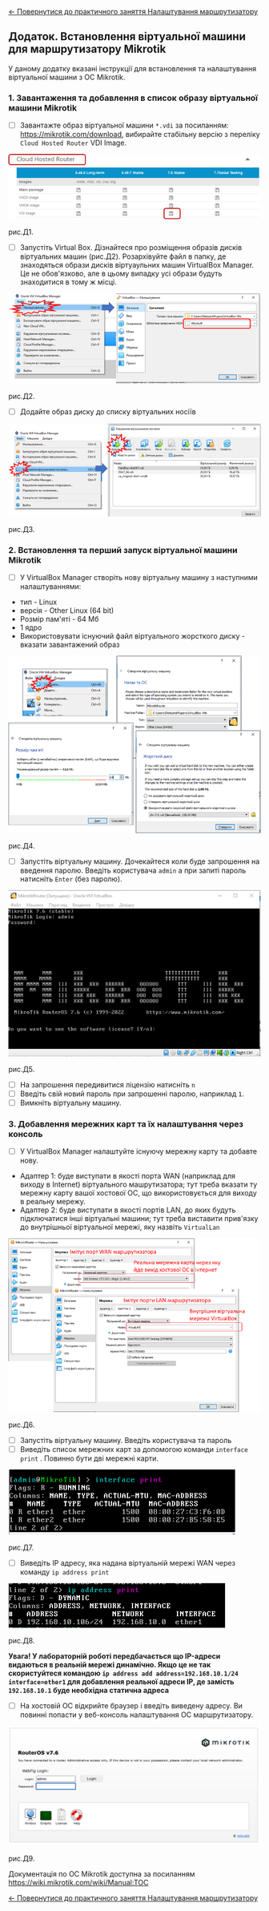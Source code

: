 [<- Повернутися до практичного заняття Налаштування маршрутизатору](lab.md)

## Додаток. Встановлення віртуальної машини для маршрутизатору Mikrotik

У даному додатку вказані інструкції для встановлення та налаштування віртуальної машини з ОС Mikrotik. 

### 1. Завантаження та добавлення в список образу віртуальної машини Mikrotik

- [ ] Завантажте образ віртуальної машини `*.vdi` за посиланням: <https://mikrotik.com/download>, вибирайте стабільну версію з переліку `Cloud Hosted Router` VDI Image. 

![image-20221030083213276](media/image-20221030083213276.png)

рис.Д1.

- [ ] Запустіть Virtual Box. Дізнайтеся про розміщення образів дисків віртуальних машин (рис.Д2). Розархівуйте файл в папку, де знаходяться образи дисків віртуаульних машин VirtualBox Manager. Це не обов'язково, але в цьому випадку усі образи будуть знаходитися в тому ж місці. 

![image-20221030084211868](media/image-20221030084211868.png)

рис.Д2.

- [ ] Додайте образ диску до списку віртуальних носіїв 

![image-20221030084644933](media/image-20221030084644933.png)

рис.Д3.

### 2. Встановлення та перший запуск віртуальної машини Mikrotik

- [ ] У VirtualBox Manager створіть нову віртуальну машину з наступними налаштуваннями:
- тип - Linux
- версія - Other Linux (64 bit)
- Розмір пам'яті - 64 Мб
- 1 ядро
- Використовувати існуючий файл віртуального жорсткого диску - вказати завантажений образ

![image-20221030085601498](media/image-20221030085601498.png)

рис.Д4.

- [ ] Запустіть віртуальну машину. Дочекайтеся коли буде запрошення на введення паролю. Введіть користувача `admin` а при запиті пароль натисніть `Enter` (без паролю).

![image-20221030091424425](media/image-20221030091424425.png)

рис.Д5.

- [ ] На запрошення передивитися ліцензію натисніть `n`
- [ ] Введіть свій новий пароль при запрошенні паролю, наприклад `1`.  
- [ ] Вимкніть віртуальну машину.

### 3. Добавлення мережних карт та їх налаштування через консоль

- [ ] У VirtualBox Manager налаштуйте існуючу мережну карту та добавте нову.
- Адаптер 1: буде виступати в якості порта WAN (наприклад для виходу в Internet) віртуального машрутизатора; тут треба вказати ту мережну карту вашої хостової ОС, що використовується для виходу в реальну мережу.   
- Адаптер 2: буде виступати в якості портів LAN, до яких будуть підключатися інші віртуальні машини; тут треба виставити прив'язку до внутрішньої віртуальної мережі, яку назвіть `VirtualLan`  

![image-20221030100230249](media/image-20221030100230249.png)

рис.Д6.

- [ ] Запустіть віртуальну машину. Введіть користувача та пароль
- [ ]  Виведіть список мережних карт за допомогою команди `interface print` . Повинно бути дві мережні карти.

![image-20221030100651155](media/image-20221030100651155.png)

рис.Д7.

- [ ] Виведіть IP адресу, яка надана віртуальній мережі WAN через команду `ip address print`

![image-20221030101056340](media/image-20221030101056340.png)

рис.Д8.

**Увага! У лабораторній роботі передбачається що IP-адреси видаються в реальній мережі динамічно. Якщо це не так скористуйтеся командою `ip address add address=192.168.10.1/24 interface=ether1`  для добавлення реальної адреси IP, де замість `192.168.10.1` буде необхідна статична адреса** 

- [ ] На хостовій ОС відкрийте браузер і введіть виведену адресу. Ви повинні попасти у веб-консоль налаштування ОС маршрутизатору.

![image-20221030104613647](media/image-20221030104613647.png)

рис.Д9.

Документація по ОС Mikrotik доступна за посиланням <https://wiki.mikrotik.com/wiki/Manual:TOC> 

[<- Повернутися до практичного заняття Налаштування маршрутизатору](lab.md)

